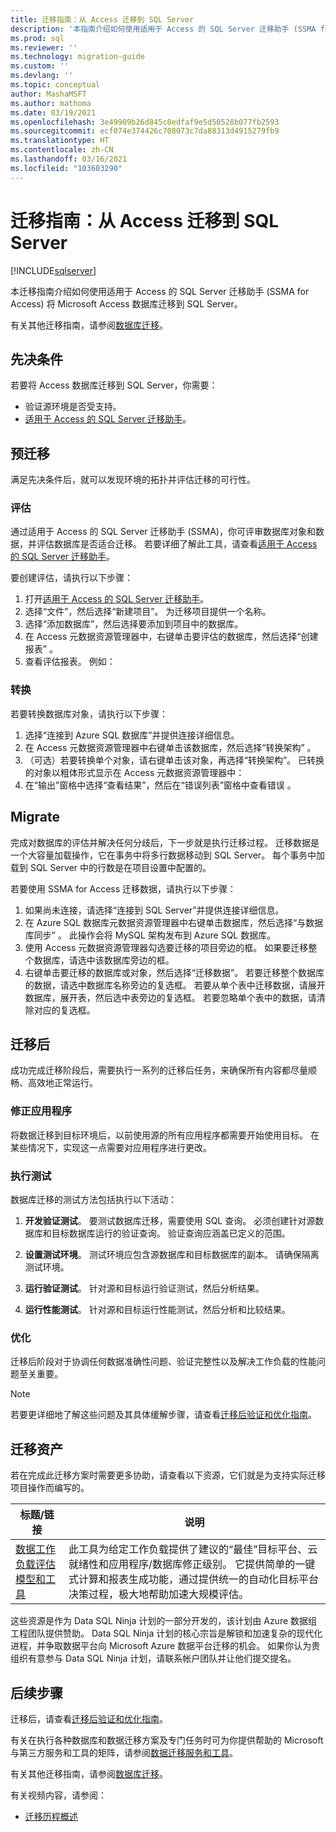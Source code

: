 ```yaml
---
title: 迁移指南：从 Access 迁移到 SQL Server
description: '本指南介绍如何使用适用于 Access 的 SQL Server 迁移助手 (SSMA for Access) 将 Microsoft Access 数据库迁移到 Microsoft SQL Server。 '
ms.prod: sql
ms.reviewer: ''
ms.technology: migration-guide
ms.custom: ''
ms.devlang: ''
ms.topic: conceptual
author: MashaMSFT
ms.author: mathoma
ms.date: 03/19/2021
ms.openlocfilehash: 3e49909b26d845c0edfaf9e5d50528b077fb2593
ms.sourcegitcommit: ecf074e374426c708073c7da88313d4915279fb9
ms.translationtype: HT
ms.contentlocale: zh-CN
ms.lasthandoff: 03/16/2021
ms.locfileid: "103603290"
---
```

# <a name="migration-guide-access-to-sql-server"></a>迁移指南：从 Access 迁移到 SQL Server
[!INCLUDE[sqlserver](../../../includes/applies-to-version/sqlserver.md)]

本迁移指南介绍如何使用适用于 Access 的 SQL Server 迁移助手 (SSMA for Access) 将 Microsoft Access 数据库迁移到 SQL Server。 

有关其他迁移指南，请参阅[数据库迁移](https://datamigration.microsoft.com/)。 

## <a name="prerequisites"></a>先决条件 

若要将 Access 数据库迁移到 SQL Server，你需要：

- 验证源环境是否受支持。 
- [适用于 Access 的 SQL Server 迁移助手](https://www.microsoft.com/download/details.aspx?id=54255)。 


## <a name="pre-migration"></a>预迁移 


满足先决条件后，就可以发现环境的拓扑并评估迁移的可行性。


### <a name="assess"></a>评估

通过适用于 Access 的 SQL Server 迁移助手 (SSMA)，你可评审数据库对象和数据，并评估数据库是否适合迁移。 若要详细了解此工具，请查看[适用于 Access 的 SQL Server 迁移助手](/sql/ssma/access/sql-server-migration-assistant-for-access-accesstosql)。

要创建评估，请执行以下步骤：

1. 打开[适用于 Access 的 SQL Server 迁移助手](https://www.microsoft.com/download/details.aspx?id=54255)。 
1. 选择“文件”，然后选择“新建项目”。 为迁移项目提供一个名称。 
1. 选择“添加数据库”，然后选择要添加到项目中的数据库。 
1. 在 Access 元数据资源管理器中，右键单击要评估的数据库，然后选择“创建报表” 。 
1. 查看评估报表。 例如： 

### <a name="convert"></a>转换 

若要转换数据库对象，请执行以下步骤： 

1. 选择“连接到 Azure SQL 数据库”并提供连接详细信息。 
1. 在 Access 元数据资源管理器中右键单击该数据库，然后选择“转换架构” 。  
1. （可选）若要转换单个对象，请右键单击该对象，再选择“转换架构”。 已转换的对象以粗体形式显示在 Access 元数据资源管理器中： 
1. 在“输出”窗格中选择“查看结果”，然后在“错误列表”窗格中查看错误 。 


## <a name="migrate"></a>Migrate

完成对数据库的评估并解决任何分歧后，下一步就是执行迁移过程。 迁移数据是一个大容量加载操作，它在事务中将多行数据移动到 SQL Server。 每个事务中加载到 SQL Server 中的行数是在项目设置中配置的。

若要使用 SSMA for Access 迁移数据，请执行以下步骤： 

1. 如果尚未连接，请选择“连接到 SQL Server”并提供连接详细信息。 
1. 在 Azure SQL 数据库元数据资源管理器中右键单击数据库，然后选择“与数据库同步” 。 此操作会将 MySQL 架构发布到 Azure SQL 数据库。
1. 使用 Access 元数据资源管理器勾选要迁移的项目旁边的框。 如果要迁移整个数据库，请选中该数据库旁边的框。 
1. 右键单击要迁移的数据库或对象，然后选择“迁移数据”。 
   若要迁移整个数据库的数据，请选中数据库名称旁边的复选框。 若要从单个表中迁移数据，请展开数据库，展开表，然后选中表旁边的复选框。 若要忽略单个表中的数据，请清除对应的复选框。


## <a name="post-migration"></a>迁移后 

成功完成迁移阶段后，需要执行一系列的迁移后任务，来确保所有内容都尽量顺畅、高效地正常运行。

### <a name="remediate-applications"></a>修正应用程序

将数据迁移到目标环境后，以前使用源的所有应用程序都需要开始使用目标。 在某些情况下，实现这一点需要对应用程序进行更改。

### <a name="perform-tests"></a>执行测试

数据库迁移的测试方法包括执行以下活动：

1. **开发验证测试**。 要测试数据库迁移，需要使用 SQL 查询。 必须创建针对源数据库和目标数据库运行的验证查询。 验证查询应涵盖已定义的范围。

2. **设置测试环境**。 测试环境应包含源数据库和目标数据库的副本。 请确保隔离测试环境。

3. **运行验证测试**。 针对源和目标运行验证测试，然后分析结果。

4. **运行性能测试**。 针对源和目标运行性能测试，然后分析和比较结果。


### <a name="optimize"></a>优化

迁移后阶段对于协调任何数据准确性问题、验证完整性以及解决工作负载的性能问题至关重要。

> [!Note]
> 若要更详细地了解这些问题及其具体缓解步骤，请查看[迁移后验证和优化指南](https://docs.microsoft.com/sql/relational-databases/post-migration-validation-and-optimization-guide)。

## <a name="migration-assets"></a>迁移资产 

若在完成此迁移方案时需要更多协助，请查看以下资源，它们就是为支持实际迁移项目操作而编写的。

| **标题/链接** | **说明** |
| -------------- | --------------- |
| [数据工作负载评估模型和工具](https://github.com/Microsoft/DataMigrationTeam/tree/master/Data%20Workload%20Assessment%20Model%20and%20Tool) | 此工具为给定工作负载提供了建议的“最佳”目标平台、云就绪性和应用程序/数据库修正级别。 它提供简单的一键式计算和报表生成功能，通过提供统一的自动化目标平台决策过程，极大地帮助加速大规模评估。 |

这些资源是作为 Data SQL Ninja 计划的一部分开发的，该计划由 Azure 数据组工程团队提供赞助。 Data SQL Ninja 计划的核心宗旨是解锁和加速复杂的现代化进程，并争取数据平台向 Microsoft Azure 数据平台迁移的机会。 如果你认为贵组织有意参与 Data SQL Ninja 计划，请联系帐户团队并让他们提交提名。

## <a name="next-steps"></a>后续步骤

迁移后，请查看[迁移后验证和优化指南](/sql/relational-databases/post-migration-validation-and-optimization-guide)。 

有关在执行各种数据库和数据迁移方案及专门任务时可为你提供帮助的 Microsoft 与第三方服务和工具的矩阵，请参阅[数据迁移服务和工具](/azure/dms/dms-tools-matrix)。

有关其他迁移指南，请参阅[数据库迁移](https://datamigration.microsoft.com/)。 

有关视频内容，请参阅：
- [迁移历程概述](https://azure.microsoft.com/resources/videos/overview-of-migration-and-recommended-tools-services/)
